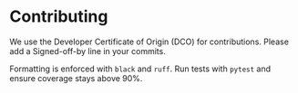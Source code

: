 # Contributing

We use the Developer Certificate of Origin (DCO) for contributions. Please add a Signed-off-by line in your commits.

Formatting is enforced with `black` and `ruff`.
Run tests with `pytest` and ensure coverage stays above 90%.
